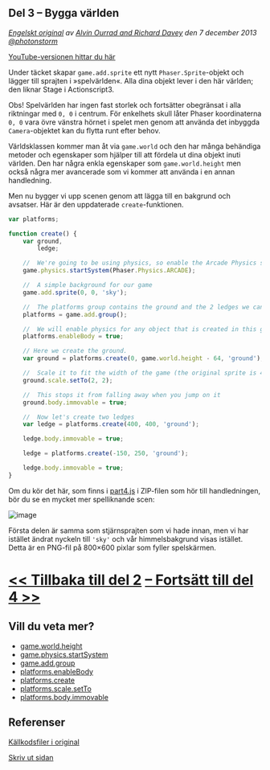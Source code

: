 ## Del 3 &ndash; Bygga världen

*[Engelskt original](http://phaser.io/tutorials/making-your-first-phaser-game/index) av [Alvin Ourrad and Richard Davey](https://twitter.com/photonstorm) den 7 december 2013   [@photonstorm](https://twitter.com/photonstorm)*

[YouTube-versionen hittar du här](https://www.youtube.com/playlist?list=PL39Sm336N_h-I3mGTtj3q--BtLWpH13sa)

Under täcket skapar 
`game.add.sprite` ett nytt `Phaser.Sprite`-objekt och lägger till sprajten i &raquo;spelvärlden&laquo;.
Alla dina objekt lever i den här världen; den liknar Stage i Actionscript3. 

Obs! Spelvärlden har ingen fast storlek och fortsätter obegränsat i alla riktningar med `0, 0` i centrum.
För enkelhets skull låter Phaser koordinaterna `0, 0` vara övre vänstra hörnet i spelet men genom att använda det inbyggda `Camera`-objektet kan du flytta runt efter behov.

Världsklassen kommer man åt via `game.world` och den har många behändiga metoder och egenskaper som hjälper till att fördela ut dina objekt inuti världen. Den har några enkla egenskaper som `game.world.height` men också några mer avancerade som vi kommer att använda i en annan handledning.

Men nu bygger vi upp scenen genom att lägga till en bakgrund och avsatser. Här är den uppdaterade `create`-funktionen.
```javascript
var platforms;

function create() {
    var ground,
        ledge;

    //  We're going to be using physics, so enable the Arcade Physics system
    game.physics.startSystem(Phaser.Physics.ARCADE);

    //  A simple background for our game
    game.add.sprite(0, 0, 'sky');

    //  The platforms group contains the ground and the 2 ledges we can jump on
    platforms = game.add.group();

    //  We will enable physics for any object that is created in this group
    platforms.enableBody = true;

    // Here we create the ground.
    var ground = platforms.create(0, game.world.height - 64, 'ground');

    //  Scale it to fit the width of the game (the original sprite is 400x32 in size)
    ground.scale.setTo(2, 2);

    //  This stops it from falling away when you jump on it
    ground.body.immovable = true;

    //  Now let's create two ledges
    var ledge = platforms.create(400, 400, 'ground');

    ledge.body.immovable = true;

    ledge = platforms.create(-150, 250, 'ground');

    ledge.body.immovable = true;
}
```
Om du kör det här, som finns i [part4.js](../phaser_tutorial_02/part4.js) i ZIP-filen som hör till handledningen, bör du se en mycket mer spelliknande scen:

![image](http://phaser.io/content/tutorials/making-your-first-phaser-game/part4.png)

Första delen är samma som stjärnsprajten som vi hade innan, men vi har istället ändrat nyckeln till `'sky'` och vår himmelsbakgrund visas istället. Detta är en PNG-fil på 800&times;600 pixlar som fyller spelskärmen.

# [<< Tillbaka till del 2](part2.md) [&ndash; Fortsätt till del 4 >>](part4.md)

## Vill du veta mer?
* [game.world.height](http://phaser.io/docs/2.5.0/Phaser.World.html#height)
* [game.physics.startSystem](http://phaser.io/docs/2.5.0/Phaser.Physics.html#startSystem)
* [game.add.group](http://phaser.io/docs/2.5.0/Phaser.World.html#add)
* [platforms.enableBody](http://phaser.io/docs/2.5.0/Phaser.Group.html#enableBody)
* [platforms.create](http://phaser.io/docs/2.5.0/Phaser.Group.html#create)
* [platforms.scale.setTo](http://phaser.io/docs/2.5.0/Phaser.Group.html#scale)
* [platforms.body.immovable](http://phaser.io/docs/2.4.4/Phaser.Physics.Arcade.Body.html#immovable)

## Referenser
[Källkodsfiler i original](https://github.com/photonstorm/phaser/raw/master/resources/tutorials/02%20Making%20your%20first%20game/phaser_tutorial_02.zip)

[Skriv ut sidan](https://gitprint.com/coderdojolund/phaser-tutorials/blob/master/making-your-first-phaser-game/part3.md)
